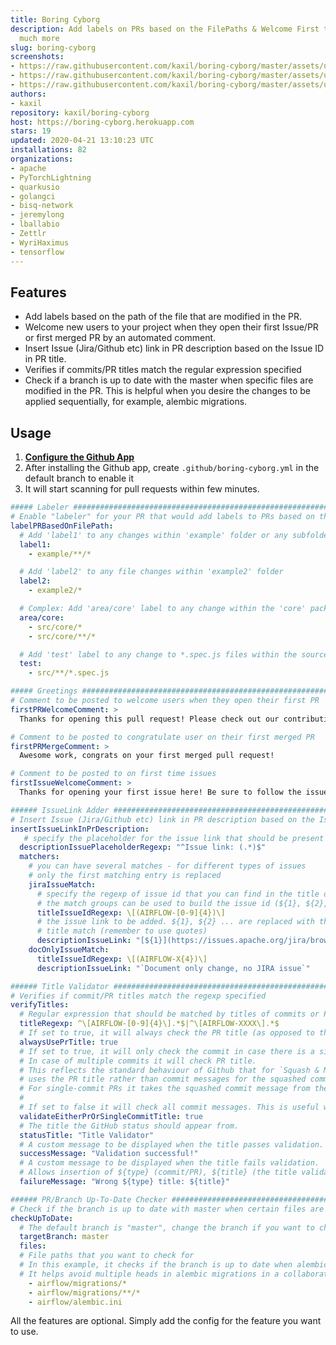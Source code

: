 ```yaml
---
title: Boring Cyborg
description: Add labels on PRs based on the FilePaths & Welcome First time users &
  much more
slug: boring-cyborg
screenshots:
- https://raw.githubusercontent.com/kaxil/boring-cyborg/master/assets/usage-screenshot-1.png
- https://raw.githubusercontent.com/kaxil/boring-cyborg/master/assets/usage-new-issue-new-user-screenshot.png
- https://raw.githubusercontent.com/kaxil/boring-cyborg/master/assets/usage-first-merged-pr.gif
authors:
- kaxil
repository: kaxil/boring-cyborg
host: https://boring-cyborg.herokuapp.com
stars: 19
updated: 2020-04-21 13:10:23 UTC
installations: 82
organizations:
- apache
- PyTorchLightning
- quarkusio
- golangci
- bisq-network
- jeremylong
- lballabio
- Zettlr
- WyriHaximus
- tensorflow
---
```


## Features

* Add labels based on the path of the file that are modified in the PR.
* Welcome new users to your project when they open their first Issue/PR or first merged PR by an
automated comment. 
* Insert Issue (Jira/Github etc) link in PR description based on the Issue ID in PR title.
* Verifies if commits/PR titles match the regular expression specified
* Check if a branch is up to date with the master when specific files are modified in the PR. This is helpful when you desire the changes to be applied sequentially, for example, alembic migrations.

## Usage

1. **[Configure the Github App](https://github.com/apps/boring-cyborg)**
2. After installing the Github app, create `.github/boring-cyborg.yml` in the default branch to enable it
3. It will start scanning for pull requests within few minutes.

```yaml
##### Labeler ##########################################################################################################
# Enable "labeler" for your PR that would add labels to PRs based on the paths that are modified in the PR.
labelPRBasedOnFilePath:
  # Add 'label1' to any changes within 'example' folder or any subfolders
  label1:
    - example/**/*

  # Add 'label2' to any file changes within 'example2' folder
  label2:
    - example2/*

  # Complex: Add 'area/core' label to any change within the 'core' package
  area/core:
    - src/core/*
    - src/core/**/*  

  # Add 'test' label to any change to *.spec.js files within the source dir
  test:
    - src/**/*.spec.js

##### Greetings ########################################################################################################
# Comment to be posted to welcome users when they open their first PR
firstPRWelcomeComment: >
  Thanks for opening this pull request! Please check out our contributing guidelines.

# Comment to be posted to congratulate user on their first merged PR
firstPRMergeComment: >
  Awesome work, congrats on your first merged pull request!

# Comment to be posted to on first time issues
firstIssueWelcomeComment: >
  Thanks for opening your first issue here! Be sure to follow the issue template!

###### IssueLink Adder #################################################################################################
# Insert Issue (Jira/Github etc) link in PR description based on the Issue ID in PR title.
insertIssueLinkInPrDescription:
   # specify the placeholder for the issue link that should be present in the description
  descriptionIssuePlaceholderRegexp: "^Issue link: (.*)$"
  matchers:
    # you can have several matches - for different types of issues
    # only the first matching entry is replaced
    jiraIssueMatch:
      # specify the regexp of issue id that you can find in the title of the PR
      # the match groups can be used to build the issue id (${1}, ${2}, etc.).
      titleIssueIdRegexp: \[(AIRFLOW-[0-9]{4})\]
      # the issue link to be added. ${1}, ${2} ... are replaced with the match groups from the
      # title match (remember to use quotes)
      descriptionIssueLink: "[${1}](https://issues.apache.org/jira/browse/${1}/)"
    docOnlyIssueMatch:
      titleIssueIdRegexp: \[(AIRFLOW-X{4})\]
      descriptionIssueLink: "`Document only change, no JIRA issue`"

###### Title Validator #################################################################################################
# Verifies if commit/PR titles match the regexp specified
verifyTitles:
  # Regular expression that should be matched by titles of commits or PR
  titleRegexp: ^\[AIRFLOW-[0-9]{4}\].*$|^\[AIRFLOW-XXXX\].*$
  # If set to true, it will always check the PR title (as opposed to the individual commits).
  alwaysUsePrTitle: true
  # If set to true, it will only check the commit in case there is a single commit.
  # In case of multiple commits it will check PR title.
  # This reflects the standard behaviour of Github that for `Squash & Merge` GitHub
  # uses the PR title rather than commit messages for the squashed commit ¯\_(ツ)_/¯
  # For single-commit PRs it takes the squashed commit message from the commit as expected.
  #
  # If set to false it will check all commit messages. This is useful when you do not squash commits at merge.
  validateEitherPrOrSingleCommitTitle: true
  # The title the GitHub status should appear from.
  statusTitle: "Title Validator"
  # A custom message to be displayed when the title passes validation.
  successMessage: "Validation successful!"
  # A custom message to be displayed when the title fails validation.
  # Allows insertion of ${type} (commit/PR), ${title} (the title validated) and ${regex} (the titleRegexp above).
  failureMessage: "Wrong ${type} title: ${title}"

###### PR/Branch Up-To-Date Checker ####################################################################################
# Check if the branch is up to date with master when certain files are modified
checkUpToDate:
  # The default branch is "master", change the branch if you want to check against a different target branch  
  targetBranch: master
  files:
  # File paths that you want to check for
  # In this example, it checks if the branch is up to date when alembic migrations are modified in the PR.
  # It helps avoid multiple heads in alembic migrations in a collaborative development project.
    - airflow/migrations/*
    - airflow/migrations/**/*
    - airflow/alembic.ini
```

All the features are optional. Simply add the config for the feature you want to use.

